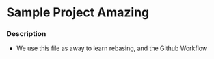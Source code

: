 # Sample Project Amazing

### Description
- We use this file as away to learn rebasing, and the Github Workflow
